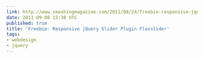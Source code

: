 ```yaml
---
link: http://www.smashingmagazine.com/2011/08/24/freebie-responsive-jquery-slider-plugin-flexslider/
date: 2011-09-08 15:38 UTC
published: true
title: 'Freebie: Responsive jQuery Slider Plugin Flexslider'
tags:
- webdesign
- jquery
---
```



